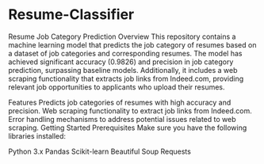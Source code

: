 # Resume-Classifier
Resume Job Category Prediction
Overview
This repository contains a machine learning model that predicts the job category of resumes based on a dataset of job categories and corresponding resumes. The model has achieved significant accuracy (0.9826) and precision in job category prediction, surpassing baseline models. Additionally, it includes a web scraping functionality that extracts job links from Indeed.com, providing relevant job opportunities to applicants who upload their resumes.

Features
Predicts job categories of resumes with high accuracy and precision.
Web scraping functionality to extract job links from Indeed.com.
Error handling mechanisms to address potential issues related to web scraping.
Getting Started
Prerequisites
Make sure you have the following libraries installed:

Python 3.x
Pandas
Scikit-learn
Beautiful Soup
Requests
